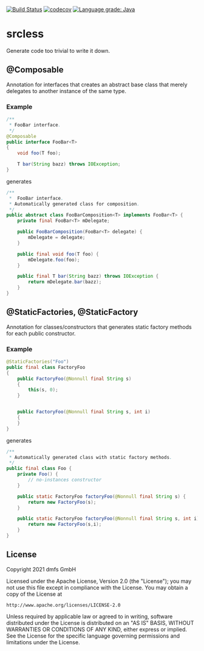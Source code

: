 [![Build Status](https://travis-ci.com/dmfs/srcless.svg?branch=main)](https://travis-ci.com/dmfs/srcless)
[![codecov](https://codecov.io/gh/dmfs/srcless/branch/main/graph/badge.svg)](https://codecov.io/gh/dmfs/srcless)
[![Language grade: Java](https://img.shields.io/lgtm/grade/java/g/dmfs/srcless.svg?logo=lgtm&logoWidth=18)](https://lgtm.com/projects/g/dmfs/srcless/context:java)

# srcless

Generate code too trivial to write it down.

## @Composable

Annotation for interfaces that creates an abstract base class that merely delegates to
another instance of the same type.

### Example

```java
/**
 * FooBar interface.
 */
@Composable
public interface FooBar<T>
{
    void foo(T foo);

    T bar(String bazz) throws IOException;
}
```

generates

```java
/**
 *  FooBar interface.
 * Automatically generated class for composition.
 */
public abstract class FooBarComposition<T> implements FooBar<T> {
    private final FooBar<T> mDelegate;

    public FooBarComposition(FooBar<T> delegate) {
        mDelegate = delegate;
    }

    public final void foo(T foo) {
        mDelegate.foo(foo);
    }

    public final T bar(String bazz) throws IOException {
        return mDelegate.bar(bazz);
    }
}
```

## @StaticFactories, @StaticFactory

Annotation for classes/constructors that generates static factory methods for each public constructor.

### Example
```java
@StaticFactories("Foo")
public final class FactoryFoo
{
    public FactoryFoo(@Nonnull final String s)
    {
        this(s, 0);
    }


    public FactoryFoo(@Nonnull final String s, int i)
    {
    }
}
```

generates

```java
/**
 * Automatically generated class with static factory methods.
 */
public final class Foo {
    private Foo() {
        // no-instances constructor
    }

    public static FactoryFoo factoryFoo(@Nonnull final String s) {
        return new FactoryFoo(s);
    }

    public static FactoryFoo factoryFoo(@Nonnull final String s, int i) {
        return new FactoryFoo(s,i);
    }
}
```

## License

Copyright 2021 dmfs GmbH

Licensed under the Apache License, Version 2.0 (the "License");
you may not use this file except in compliance with the License.
You may obtain a copy of the License at

    http://www.apache.org/licenses/LICENSE-2.0

Unless required by applicable law or agreed to in writing, software
distributed under the License is distributed on an "AS IS" BASIS,
WITHOUT WARRANTIES OR CONDITIONS OF ANY KIND, either express or implied.
See the License for the specific language governing permissions and
limitations under the License.

